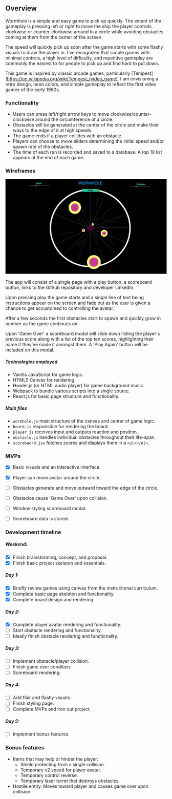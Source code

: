 ## Overview

Wormhole is a simple and easy game to pick up quickly. The extent of the gameplay is pressing left or right to move the ship the player controls clockwise or counter-clockwise around in a circle while avoiding obstacles coming at them from the center of the screen.

The speed will quickly pick up soon after the game starts with some flashy visuals to draw the player in. I've recognized that simple games with minimal controls, a high level of difficulty, and repetitive gameplay are commonly the easiest to for people to pick up and find hard to put down.

This game is inspired by classic arcade games, particularly   [Tempest](https://en.wikipedia.org/wiki/Tempest_(video_game). I am envisioning a retro design, neon colors, and simple gameplay to reflect the first video games of the early 1980s.

### Functionality

* Users can press left/right arrow keys to move clockwise/counter-clockwise around the circumference of a circle.
* Obstacles will be generated at the center of the circle and make their ways to the edge of it at high speeds.
* The game ends if a player collides with an obstacle.
* Players can choose to move sliders determining the initial speed and/or spawn rate of the obstacles.
* The time of each run is recorded and saved to a database. A top 10 list appears at the end of each game.

### Wireframes

![Wireframe](./screenshots/wireframe.png)

The app will consist of a single page with a play button, a scoreboard button, links to the Github repository and developer LinkedIn.

Upon pressing play the game starts and a single line of text being instructions appear on the screen and fade out as the user is given a chance to get accustomed to controlling the avatar.

After a few seconds the first obstacles start to spawn and quickly grow in number as the game continues on.

Upon 'Game Over' a scoreboard modal will slide down listing the player's previous score along with a list of the top ten scores, highlighting their name if they've made it amongst them. A 'Play Again' button will be included on this modal.

##### Technologies employed

* Vanilla JavaScript for game logic.
* HTML5 Canvas for rendering.
* Howler.js (or HTML audio player) for game background music.
* Webpack to bundle various scripts into a single source.
* React.js for basic page structure and functionality.

##### Main files
* `wormhole.js` main structure of the canvas and center of game logic.
* `board.js` responsible for rendering the board.
* `player.js` receives input and outputs reaction and position.
* `obstacle.js` handles individual obstacles throughout their life-span.
* `scorebaord.jsx` fetches scores and displays them in a `<ul></ul>`.

### MVPs
- [x] Basic visuals and an interactive interface.
- [x] Player can move avatar around the circle.
- [ ] Obstacles generate and move outward toward the edge of the circle.
- [ ] Obstacles cause 'Game Over' upon collision.
- [ ] Window styling scoreboard modal.
- [ ] Scoreboard data is stored.


### Development timeline

##### Weekend:
- [x] Finish brainstorming, concept, and proposal.
- [x] Finish basic project skeleton and essentials.

##### Day 1:
- [x] Briefly review games using canvas from the instructional curriculum.
- [x] Complete basic page skeleton and functionality.
- [x] Complete board design and rendering.

##### Day 2:
- [x] Complete player avatar rendering and functionality.
- [ ] Start obstacle rendering and functionality.
- [ ] Ideally finish obstacle rendering and functionality.

##### Day 3:
- [ ] Implement obstacle/player collision.
- [ ] Finish game over condition.
- [ ] Scoreboard rendering.

##### Day 4:
- [ ] Add flair and flashy visuals.
- [ ] Finish styling page.
- [ ] Complete MVPs and iron out project.

##### Day 5:
- [ ] Implement bonus features.

### Bonus features
* Items that may help or hinder the player:
  * Shield protecting from a single collision.
  * Temporary x2 speed for player avatar.
  * Temporary control reverse.
  * Temporary laser turret that destroys obstacles.
* Hostile entity. Moves toward player and causes game over upon collision.
